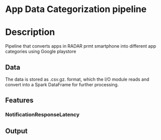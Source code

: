 # App Data Categorization pipeline

# Description

Pipeline that converts apps in RADAR prmt smartphone into different app categories using Google playstore


## Data
The data is stored as .csv.gz. format, which the I/O module reads and convert into a Spark DataFrame for further processing.

## Features
###

### NotificationResponseLatency

## Output